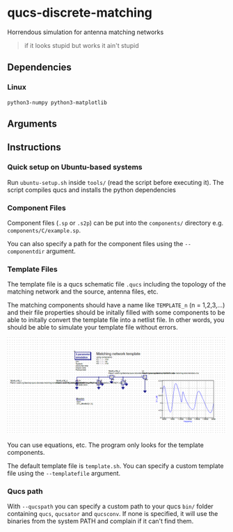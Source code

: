 # qucs-discrete-matching

Horrendous simulation for antenna matching networks

> if it looks stupid but works it ain't stupid

## Dependencies
### Linux
```
python3-numpy python3-matplotlib
```

## Arguments

## Instructions
### Quick setup on Ubuntu-based systems
Run `ubuntu-setup.sh` inside `tools/` (read the script before executing it).
The script compiles qucs and installs the python dependencies

### Component Files
Component files (`.sp` or `.s2p`) can be put into the `components/` directory
e.g. `components/C/example.sp`.

You can also specify a path for the component files using the `--componentdir` argument.

### Template Files
The template file is a qucs schematic file `.qucs` including the topology of the matching network and
the source, antenna files, etc.

The matching components should have a name like `TEMPLATE_n` (n = 1,2,3,...) and their file properties should be initally filled with
some components to be able to initally convert the template file into a netlist file. In other words, you should be able to simulate your
template file without errors.

![image of default template file](img/template_file.png)

You can use equations, etc. The program only looks for the template components.

The default template file is `template.sh`. You can specify a custom template file using the `--templatefile` argument.

### Qucs path
With `--qucspath` you can specify a custom path to your qucs `bin/` folder containing `qucs`, `qucsator` and `qucsconv`.
If none is specified, it will use the binaries from the system PATH and complain if it can't find them.
